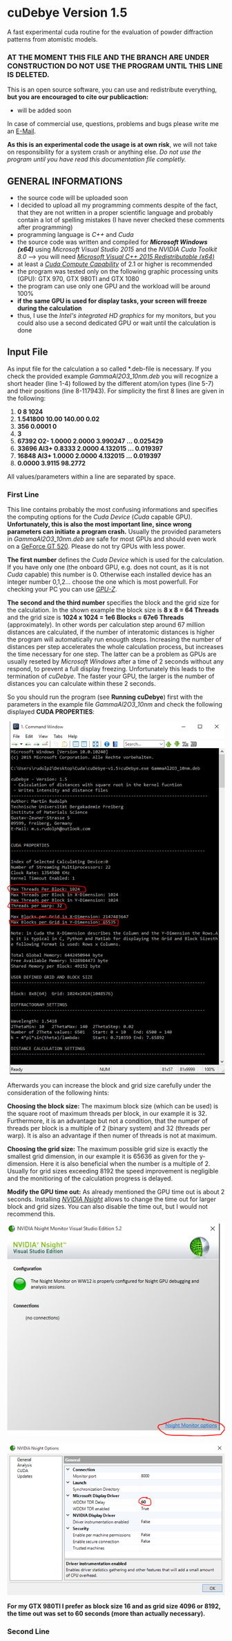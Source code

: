 # cuDebye Version 1.5
A fast experimental cuda routine for the evaluation of powder diffraction patterns from atomistic models.

### AT THE MOMENT THIS FILE AND THE BRANCH ARE UNDER CONSTRUCTION DO NOT USE THE PROGRAM UNTIL THIS LINE IS DELETED.

This is an open source software, you can use and redistribute everything, **but you are encouraged to cite our publicaction:**
- will be added soon

In case of commercial use, questions, problems and bugs please write me an [E-Mail](mailto:m.s.rudolph@outlook.com).

**As this is an experimental code the usage is at own risk**, we will not take on responsibility for a system crash or anything else.
_Do not use the program until you have read this documentation file completly._

## GENERAL INFORMATIONS

- the source code will be uploaded soon
- I decided to upload all my programming comments despite of the fact, that they are not written in a proper scientific language and probably contain a lot of spelling mistakes (I have never checked these comments after programming)
- programming language is _C++_ and _Cuda_
- the source code was written and compiled for **_Microsoft Windows (x64)_** using _Microsoft Visual Studio 2015_ and the _NVIDIA Cuda Toolkit 8.0_ --> you will need [_Microsoft Visual C++ 2015 Redistributable (x64)_](https://www.microsoft.com/de-de/download/details.aspx?id=48145)
- at least a [_Cuda Compute Capability_](https://de.wikipedia.org/wiki/CUDA#Unterst%C3%BCtzte_GPUs) of 2.1 or higher is recommended
- the program was tested only on the following graphic processing units (GPU): GTX 970, GTX 980TI and GTX 1080
- the program can use only one GPU and the workload will be around 100%
- **if the same GPU is used for display tasks, your screen will freeze during the calculation**
- thus, I use the _Intel's integrated HD graphics_ for my monitors, but you could also use a second dedicated GPU or wait until the calculation is done

## Input File

As input file for the calculation a so called *.deb-file is necessary. If you check the provided example _GammaAl2O3_10nm.deb_ you will recognize a short header (line 1-4) followed by the different atom/ion types (line 5-7) and their positions (line 8-117943). For simplicity the first 8 lines are given in the following:

1. **0 8 1024**
2. **1.541800 10.00 140.00 0.02**
3. **356 0.0001 0**
4. **3**
5. **67392 O2- 1.0000 2.0000 3.990247 ... 0.025429**
6. **33696 Al3+ 0.8333 2.0000 4.132015 ... 0.019397**
7. **16848 Al3+ 1.0000 2.0000 4.132015 ... 0.019397**
8. **0.0000 3.9115 98.2772**

All values/parameters within a line are separated by space.

### First Line
This line contains probably the most confusing informations and specifies the computing options for the _Cuda Device_ (_Cuda_ capable GPU).
**Unfortunately, this is also the most important line, since wrong parameters can initiate a program crash.**
Usually the provided parameters in _GammaAl2O3_10nm.deb_ are safe for most GPUs and should even work on a [GeForce GT 520](http://www.nvidia.de/object/product-geforce-gt-520-de.html). 
Please do not try GPUs with less power.

**The first number** defines the _Cuda Device_ which is used for the calculation. If you have only one (the onboard GPU, e.g. does not count, as it is not _Cuda_ capable) this number is 0. 
Otherwise each installed device has an integer number 0,1,2... choose the one which is most powerfull.
For checking your PC you can use [_GPU-Z_](https://www.techpowerup.com/gpuz/).

**The second and the third number** specifies the block and the grid size for the calculation.
In the shown example the block size is **8 x 8 = 64 Threads** and the grid size is **1024 x 1024 = 1e6 Blocks = 67e6 Threads** (approximately). 
In other words per calculation step around 67 million distances are calculated, if the number of interatomic distances is higher the program will automatically run enougth steps. 
Increasing the number of distances per step accelerates the whole calculation process, but increases the time necessary for one step.
The latter can be a problem as GPUs are usually reseted by _Microsoft Windows_ after a time of 2 seconds without any respond, to prevent a full display freezing.
Unfortunately this leads to the termination of _cuDebye_.
The faster your GPU, the larger is the number of distances you can calculate within these 2 seconds.

So you should run the program (see **Running cuDebye**) first with the parameters in the example file _GammaAl2O3_10nm_ and check the following displayed **CUDA PROPERTIES**:

![Console](/images/cmd_CudaProp.PNG)

Afterwards you can increase the block and grid size carefully under the consideration of the following hints:

**Choosing the block size:**
The maximum block size (which can be used) is the square root of maximum threads per block, in our example it is 32.
Furthermore, it is an advantage but not a condition, that the numper of threads per block is a multiple of 2 (binary system) and 32 (threads per warp).
It is also an advantage if then numer of threads is not at maximum.

**Choosing the grid size:**
The maximum possible grid size is exactly the smallest grid dimension, in our example it is 65636 as given for the y-dimension. Here it is also beneficial when the number is a multiple of 2.
Usually for grid sizes exceeding 8192 the speed improvement is negligible and the monitioring of the calculation progress is delayed.

**Modify the GPU time out:**
As already mentioned the GPU time out is about 2 seconds. Installing [_NVIDIA Nsight_](http://www.nvidia.com/object/nsight.html) allows to change the time out for larger block and grid sizes. You can also disable the time out, but I would not recommend this.

![Nsight 5.2](/images/Nsight1.PNG)

![Nsight Monitor Options](/images/Nsight2.PNG)

**For my GTX 980TI I prefer as block size 16 and as grid size 4096 or 8192, the time out was set to 60 seconds (more than actually necessary).**


### Second Line
